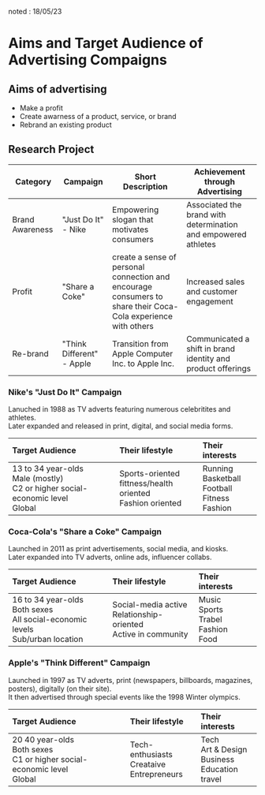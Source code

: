 noted : 18/05/23

# Aims and Target Audience of Advertising Compaigns

## Aims of advertising

- Make a profit
- Create awarness of a product, service, or brand
- Rebrand an existing product

## Research Project

| Category        | Campaign                  | Short Description                                                                                             | Achievement through Advertising                                |
| --------------- | ------------------------- | ------------------------------------------------------------------------------------------------------------- | -------------------------------------------------------------- |
| Brand Awareness | "Just Do It" - Nike       | Empowering slogan that motivates consumers                                                                    | Associated the brand with determination and empowered athletes |
| Profit          | "Share a Coke"            | create a sense of personal connection and encourage consumers to share their Coca-Cola experience with others | Increased sales and customer engagement                        |
| Re-brand        | "Think Different" - Apple | Transition from Apple Computer Inc. to Apple Inc.                                                             | Communicated a shift in brand identity and product offerings   |

### Nike's "Just Do It" Campaign

Lanuched in 1988 as TV adverts featuring numerous celebritites and athletes.  
Later expanded and released in print, digital, and social media forms.

| Target Audience                                                                     | Their lifestyle                                                 | Their interests                                         |
| :---------------------------------------------------------------------------------- | :-------------------------------------------------------------- | :------------------------------------------------------ |
| 13 to 34 year-olds<br>Male (mostly)<br>C2 or higher social-economic level<br>Global | Sports-oriented<br>fittness/health oriented<br>Fashion oriented | Running<br>Basketball<br>Football<br>Fitness<br>Fashion |

### Coca-Cola's "Share a Coke" Campaign

Launched in 2011 as print advertisements, social media, and kiosks.  
Later expanded into TV adverts, online ads, influencer collabs.

| Target Audience                                                                      | Their lifestyle                                                         | Their interests                              |
| :----------------------------------------------------------------------------------- | :---------------------------------------------------------------------- | :------------------------------------------- |
| 16 to 34 year-olds<br>Both sexes<br>All social-economic levels<br>Sub/urban location | Social-media active<br>Relationship-oriented<br>Active in community<br> | Music<br>Sports<br>Trabel<br>Fashion<br>Food |

### Apple's "Think Different" Campaign

Launched in 1997 as TV adverts, print (newspapers, billboards, magazines, posters), digitally (on their site).  
It then advertised through special events like the 1998 Winter olympics.

| Target Audience                                                                      | Their lifestyle                                                         | Their interests                              |
| :----------------------------------------------------------------------------------- | :---------------------------------------------------------------------- | :------------------------------------------- |
| 20 40 year-olds<br>Both sexes<br>C1 or higher social-economic level<br>Global | Tech-enthusiasts<br>Creataive<br>Entrepreneurs<br> | Tech<br>Art & Design<br>Business<br>Education<br>travel |
